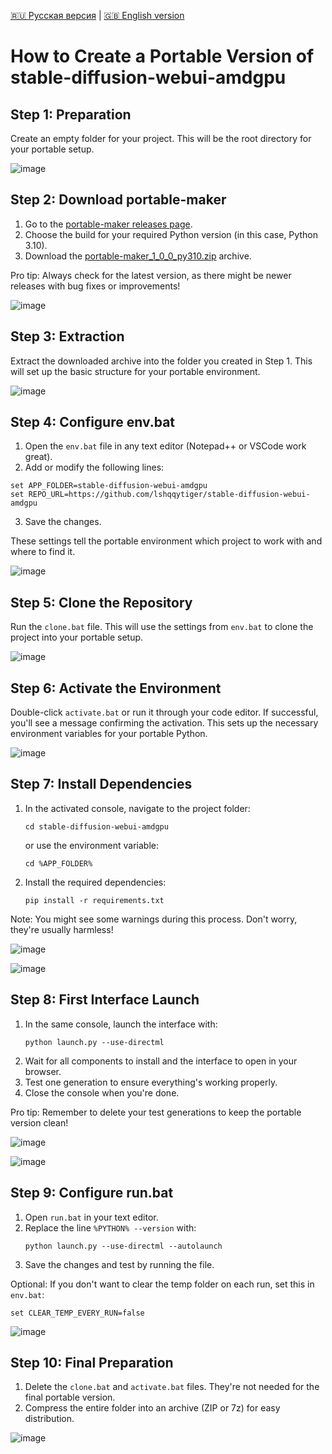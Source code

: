 [🇷🇺 Русская версия](Demo_RU.MD) | [🇬🇧 English version](Demo.MD)

# How to Create a Portable Version of stable-diffusion-webui-amdgpu

## Step 1: Preparation

Create an empty folder for your project. This will be the root directory for your portable setup.

![image](https://github.com/user-attachments/assets/179b3a22-4319-4920-aeb5-e36bd0f16f0b)


## Step 2: Download portable-maker

1. Go to the [portable-maker releases page](https://github.com/daswer123/portable-maker/releases).
2. Choose the build for your required Python version (in this case, Python 3.10).
3. Download the [portable-maker_1_0_0_py310.zip](https://github.com/daswer123/portable-maker/releases/download/1.0.0/portable-maker_1_0_0_py310.zip) archive.

Pro tip: Always check for the latest version, as there might be newer releases with bug fixes or improvements!

![image](https://github.com/user-attachments/assets/2a8f18c9-409b-48c5-9a52-561978a19c34)

## Step 3: Extraction

Extract the downloaded archive into the folder you created in Step 1. This will set up the basic structure for your portable environment.

![image](https://github.com/user-attachments/assets/f4cc660b-c8f3-4aec-b454-a22e7fe1eae2)

## Step 4: Configure env.bat

1. Open the `env.bat` file in any text editor (Notepad++ or VSCode work great).
2. Add or modify the following lines:

```batch
set APP_FOLDER=stable-diffusion-webui-amdgpu
set REPO_URL=https://github.com/lshqqytiger/stable-diffusion-webui-amdgpu
```

3. Save the changes.

These settings tell the portable environment which project to work with and where to find it.

![image](https://github.com/user-attachments/assets/9b0f9f72-ebbe-4f8f-94fc-5cf99721f7f9)

## Step 5: Clone the Repository

Run the `clone.bat` file. This will use the settings from `env.bat` to clone the project into your portable setup.

![image](https://github.com/user-attachments/assets/3458dd69-6c6e-46ad-8ed8-9170b0495063)

## Step 6: Activate the Environment

Double-click `activate.bat` or run it through your code editor. If successful, you'll see a message confirming the activation. This sets up the necessary environment variables for your portable Python.

![image](https://github.com/user-attachments/assets/48770cee-3edf-408a-9574-4cc079c32e7e)

## Step 7: Install Dependencies

1. In the activated console, navigate to the project folder:
   ```
   cd stable-diffusion-webui-amdgpu
   ```
   or use the environment variable:
   ```
   cd %APP_FOLDER%
   ```
2. Install the required dependencies:
   ```
   pip install -r requirements.txt
   ```

Note: You might see some warnings during this process. Don't worry, they're usually harmless!

![image](https://github.com/user-attachments/assets/cc15d395-67c7-49ac-ac4a-95e8a60ab516)

![image](https://github.com/user-attachments/assets/a0056a4c-4b40-4805-a726-c89788da9c6d)


## Step 8: First Interface Launch

1. In the same console, launch the interface with:
   ```
   python launch.py --use-directml
   ```
2. Wait for all components to install and the interface to open in your browser.
3. Test one generation to ensure everything's working properly.
4. Close the console when you're done.

Pro tip: Remember to delete your test generations to keep the portable version clean!

![image](https://github.com/user-attachments/assets/deacb718-d5b0-4eca-9af0-661beab882bc)

![image](https://github.com/user-attachments/assets/509d7be7-b2e5-44d1-8402-fd12093a6dfe)

## Step 9: Configure run.bat

1. Open `run.bat` in your text editor.
2. Replace the line `%PYTHON% --version` with:
   ```batch
   python launch.py --use-directml --autolaunch
   ```
3. Save the changes and test by running the file.

Optional: If you don't want to clear the temp folder on each run, set this in `env.bat`:
```batch
set CLEAR_TEMP_EVERY_RUN=false
```

![image](https://github.com/user-attachments/assets/07022a75-5a52-4104-9725-9d88821479fc)

## Step 10: Final Preparation

1. Delete the `clone.bat` and `activate.bat` files. They're not needed for the final portable version.
2. Compress the entire folder into an archive (ZIP or 7z) for easy distribution.

![image](https://github.com/user-attachments/assets/0b674013-f1c1-488e-a0f6-87f1e4cbb1a1)
